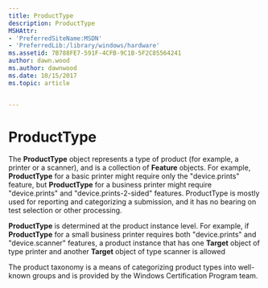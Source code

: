 ```yaml
---
title: ProductType
description: ProductType
MSHAttr:
- 'PreferredSiteName:MSDN'
- 'PreferredLib:/library/windows/hardware'
ms.assetid: 7B788FE7-591F-4CFB-9C1B-5F2C85564241
author: dawn.wood
ms.author: dawnwood
ms.date: 10/15/2017
ms.topic: article


---
```


# ProductType


The **ProductType** object represents a type of product (for example, a printer or a scanner), and is a collection of **Feature** objects. For example, **ProductType** for a basic printer might require only the "device.prints" feature, but **ProductType** for a business printer might require "device.prints" and "device.prints-2-sided" features. ProductType is mostly used for reporting and categorizing a submission, and it has no bearing on test selection or other processing.

**ProductType** is determined at the product instance level. For example, if **ProductType** for a small business printer requires both "device.prints" and "device.scanner" features, a product instance that has one **Target** object of type printer and another **Target** object of type scanner is allowed

The product taxonomy is a means of categorizing product types into well-known groups and is provided by the Windows Certification Program team.

 

 






